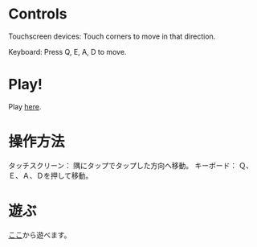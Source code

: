 # Controls

Touchscreen devices: Touch corners to move in that direction.

Keyboard: Press Q, E, A, D to move.

# Play!
Play [here](dist/index.html).

# 操作方法

タッチスクリーン： 隅にタップでタップした方向へ移動。
キーボード： Ｑ、Ｅ、Ａ、Ｄを押して移動。

# 遊ぶ

[ここ](dist/index.html)から遊べます。
